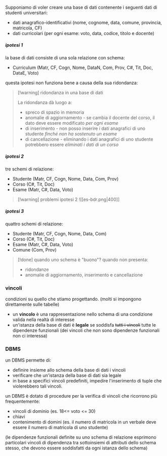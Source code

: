 Supponiamo di voler creare una base di dati contenente i seguenti dati di studenti universitari:
- dati anagrafico-identificativi (nome, cognome, data, comune, provincia, matricola, CF)
- dati curricolari (per ogni esame: voto, data, codice, titolo e docente)
##### ipotesi 1
la base di dati consiste di una sola relazione con schema:
- Curriculum (Matr, CF, Cogn, Nome, DataN, Com, Prov, C#, Tit, Doc, DataE, Voto)
 
questa ipotesi non funziona bene a causa della sua ridondanza: 
>[!warning] ridondanza in una base di dati 
> 
> La ridondanza dà luogo a:
> - spreco di spazio in memoria
> - anomalie di aggiornamento - se cambia il docente del corso, il dato deve essere modificato *per ogni esame*
> - di inserimento - non posso inserire i dati anagrafici di uno studente *finché non ha sostenuto un esame*
> - di cancellazione - eliminando i dati anagrafici di uno studente potrebbero essere *eliminati i dati di un corso*

##### ipotesi 2
tre schemi di relazione:
- Studente (Matr, CF, Cogn, Nome, Data, Com, Prov)
- Corso (C#, Tit, Doc)
- Esame (Matr, C#, Data, Voto)

>[!warning] problemi ipotesi 2
>![[es-bdr.png|400]]

##### ipotesi 3
quattro schemi di relazione:
- Studente (Matr, CF, Cogn, Nome, Data, Com)
-  Corso (C#, Tit, Doc)
- Esame (Matr, C#, Data, Voto)
- Comune (Com, Prov)

>[!done] quando uno schema è "buono"?
>quando non presenta:
>- ridondanze
>- anomalie di aggiornamento, inserimento e cancellazione
### vincoli
condizioni su quello che stiamo progettando.
(molti si impongono direttamente sulle tabelle)
- un **vincolo** è una rappresentazione nello schema di una condizione valida nella realtà di interesse
- un'istanza della base di dati è **legale** se soddisfa ~~tutti i vincoli~~ tutte le dipendenze funzionali (dei vincoli che non sono dipendenze funzionali non ci interessa)

### DBMS
un DBMS permette di:
- definire insieme allo schema della base di dati i vincoli
- verificare che un'istanza della base di dati sia legale
- in base a specifici vincoli predefiniti, impedire l'inserimento di tuple che violerebbero tali vincoli.

un DBMS è dotato di procedure per la verifica di vincoli che ricorrono più frequentemente:
- vincoli di dominio (es. 18<= voto <= 30)
- chiavi
- contenimento di domini (es. il numero di matricola in un verbale deve essere il numero di matricola di uno studente)

(le dipendenze funzionali definite su uno schema di relazione esprimono particolari vincoli di dipendenza tra sottoinsiemi di attributi dello schema stesso, che devono essere soddisfatti da ogni istanza dello schema)